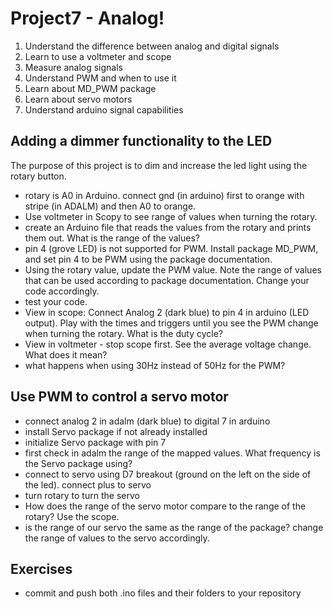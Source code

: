 # Project7 - Analog!

1. Understand the difference between analog and digital signals
1. Learn to use a voltmeter and scope
1. Measure analog signals
1. Understand PWM and when to use it
1. Learn about MD_PWM package
1. Learn about servo motors
1. Understand arduino signal capabilities

## Adding a dimmer functionality to the LED

The purpose of this project is to dim and increase the led light using the rotary button.

- rotary is A0 in Arduino. connect gnd (in arduino) first to orange with stripe (in ADALM) and then A0 to orange.
- Use voltmeter in Scopy to see range of values when turning the rotary. 
- create an Arduino file that reads the values from the rotary and prints them out. What is the range of the values? 
- pin 4 (grove LED) is not supported for PWM. Install package MD_PWM, and set pin 4 to be PWM using the package documentation.
- Using the rotary value, update the PWM value. Note the range of values that can be used according to package documentation. Change your code accordingly.
- test your code.
- View in scope: Connect Analog 2 (dark blue) to pin 4 in arduino (LED output). Play with the times and triggers until you see the PWM change when turning the rotary.  What is the duty cycle?
- View in voltmeter - stop scope first. See the average voltage change. What does it mean?
- what happens when using 30Hz instead of 50Hz for the PWM?

## Use PWM to control a servo motor

- connect analog 2 in adalm (dark blue) to digital 7 in arduino
- install Servo package if not already installed
- initialize Servo package with pin 7
- first check in adalm the range of the mapped values. What frequency is the Servo package using?
- connect to servo using D7 breakout (ground on the left on the side of the led). connect plus to servo
- turn rotary to turn the servo
- How does the range of the servo motor compare to the range of the rotary? Use the scope.
- is the range of our servo the same as the range of the package? change the range of values to the servo accordingly.

## Exercises

- commit and push both .ino files and their folders to your repository




